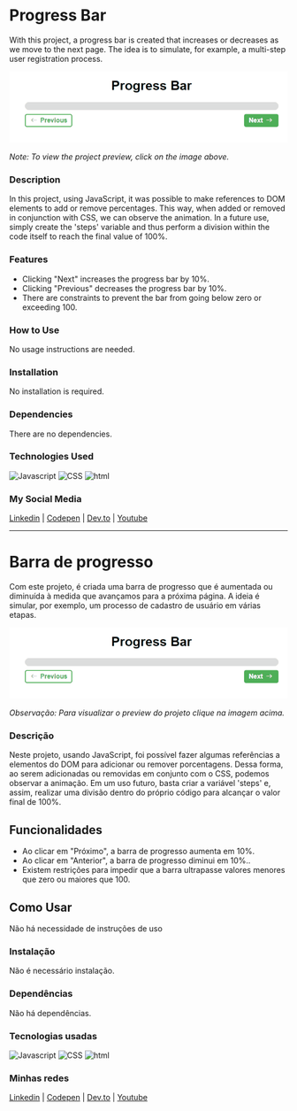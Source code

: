# Progress Bar
With this project, a progress bar is created that increases or decreases as we move to the next page. The idea is to simulate, for example, a multi-step user registration process.

[![Project Preview](./05_ProgressBar.gif "Click to access the Project preview.")](https://gleristoncastro.com.br/portfolio/github/preview/javascript_projects/05_ProgressBar/)

_Note: To view the project preview, click on the image above._

### Description
In this project, using JavaScript, it was possible to make references to DOM elements to add or remove percentages. This way, when added or removed in conjunction with CSS, we can observe the animation. In a future use, simply create the 'steps' variable and thus perform a division within the code itself to reach the final value of 100%.

### Features
- Clicking "Next" increases the progress bar by 10%.
- Clicking "Previous" decreases the progress bar by 10%.
- There are constraints to prevent the bar from going below zero or exceeding 100.

### How to Use
No usage instructions are needed.

### Installation
No installation is required.

### Dependencies
There are no dependencies.

### Technologies Used
![Javascript](https://gleristoncastro.com.br//portfolio/github/preview/globalImages/javascript.svg)
![CSS](https://gleristoncastro.com.br/portfolio/github/preview/globalImages/css3.svg)
![html](https://gleristoncastro.com.br/portfolio/github/preview/globalImages/html5.svg)

### My Social Media
[Linkedin](https://www.linkedin.com/in/gleriston/) | [Codepen](https://codepen.io/GleristonCastro) | [Dev.to](https://dev.to/gleristoncastro) | [Youtube](https://www.youtube.com/@GleristonCastro)
______________________

# Barra de progresso
Com este projeto, é criada uma barra de progresso que é aumentada ou diminuída à medida que avançamos para a próxima página. A ideia é simular, por exemplo, um processo de cadastro de usuário em várias etapas.

[![Preview do projeto](./05_ProgressBar.gif "Clique para acessar o preview do Projeto")](https://gleristoncastro.com.br/portfolio/github/preview/javascript_projects/05_ProgressBar/)


_Observação: Para visualizar o preview do projeto clique na imagem acima._


### Descrição
Neste projeto, usando JavaScript, foi possível fazer algumas referências a elementos do DOM para adicionar ou remover porcentagens. Dessa forma, ao serem adicionadas ou removidas em conjunto com o CSS, podemos observar a animação. Em um uso futuro, basta criar a variável 'steps' e, assim, realizar uma divisão dentro do próprio código para alcançar o valor final de 100%.

## Funcionalidades
- Ao clicar em "Próximo", a barra de progresso aumenta em 10%.
- Ao clicar em "Anterior", a barra de progresso diminui em 10%..
- Existem restrições para impedir que a barra ultrapasse valores menores que zero ou maiores que 100.

## Como Usar
Não há necessidade de instruções de uso

### Instalação
Não é necessário instalação.

### Dependências
Não há dependências.

### Tecnologias usadas
![Javascript](https://gleristoncastro.com.br//portfolio/github/preview/globalImages/javascript.svg)
![CSS](https://gleristoncastro.com.br/portfolio/github/preview/globalImages/css3.svg)
![html](https://gleristoncastro.com.br/portfolio/github/preview/globalImages/html5.svg)

### Minhas redes
[Linkedin](https://www.linkedin.com/in/gleriston/) | [Codepen](https://codepen.io/GleristonCastro) | [Dev.to](https://dev.to/gleristoncastro) | [Youtube](https://www.youtube.com/@GleristonCastro)